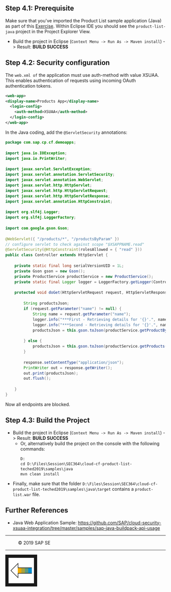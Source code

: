 
## Step 4.1: Prerequisite
Make sure that you've imported the Product List sample application (Java) as part of this [Exercise](/docs/02_clone/README.md).
Within Eclipse IDE you should see the `product-list-java` project in the Project Explorer View.

* Build the project in Eclipse (`Context Menu -> Run As -> Maven install`) -> Result: **BUILD SUCCESS**

## Step 4.2: Security configuration

The `web.xml of` the application must use auth-method with value XSUAA. This enables authentication of requests using incoming OAuth authentication tokens.

```xml
<web-app>
<display-name>Products App</display-name>
  <login-config> 
    <auth-method>XSUAA</auth-method>
  </login-config> 
</web-app> 
```

In the Java coding, add the `@ServletSecurity` annotations:
```java
package com.sap.cp.cf.demoapps;

import java.io.IOException;
import java.io.PrintWriter;

import javax.servlet.ServletException;
import javax.servlet.annotation.ServletSecurity;
import javax.servlet.annotation.WebServlet;
import javax.servlet.http.HttpServlet;
import javax.servlet.http.HttpServletRequest;
import javax.servlet.http.HttpServletResponse;
import javax.servlet.annotation.HttpConstraint;

import org.slf4j.Logger;
import org.slf4j.LoggerFactory;

import com.google.gson.Gson;

@WebServlet({ "/products/*", "/productsByParam" })
// configure servlet to check against scope "$XSAPPNAME.read"
@ServletSecurity(@HttpConstraint(rolesAllowed = { "read" }))
public class Controller extends HttpServlet {

	private static final long serialVersionUID = 1L;
	private Gson gson = new Gson();
	private ProductService productService = new ProductService();
	private static final Logger logger = LoggerFactory.getLogger(Controller.class);

	protected void doGet(HttpServletRequest request, HttpServletResponse response) throws ServletException, IOException {

		String productsJson;
		if (request.getParameter("name") != null) {
			String name = request.getParameter("name");
			logger.info("***First - Retrieving details for '{}'.", name);
			logger.info("***Second - Retrieving details for '{}'.", name);
			productsJson = this.gson.toJson(productService.getProductByName(name));

		} else {
			productsJson = this.gson.toJson(productService.getProducts());
		}

		response.setContentType("application/json");
		PrintWriter out = response.getWriter();
		out.print(productsJson);
		out.flush();

	}
}
```

Now all endpoints are blocked.


## Step 4.3: Build the Project
* Build the project in Eclipse (`Context Menu -> Run As -> Maven install`) -> Result: **BUILD SUCCESS**
  * Or, alternatively build the project on the console with the following commands:
    ```
    D:
    cd D:\Files\Session\SEC364\cloud-cf-product-list-teched2019\samples\java
    mvn clean install
    ```
* Finally, make sure that the folder `D:\Files\Session\SEC364\cloud-cf-product-list-teched2019\samples\java\target` contains a `product-list.war` file. 

## Further References
- Java Web Application Sample: https://github.com/SAP/cloud-security-xsuaa-integration/tree/master/samples/sap-java-buildpack-api-usage

***
<dl>
  <dd>
  <div class="footer">&copy; 2019 SAP SE</div>
  </dd>
</dl>
<hr>
<a href="/docs/09_secure/README.md#step-5-deploy-approuter-and-application-to-cloud-foundry">
  <img src="/docs/img/arrow_left.png" height="80" border="10" align="left" alt="Continue Exercise" title="Continue Exercise: Secure application">
</a>
